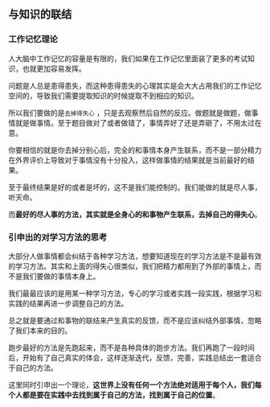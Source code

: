 ## 与知识的联结
### 工作记忆理论
人大脑中工作记忆的容量是有限的，我们如果在工作记忆里面装了更多的考试知识，也就更加容易发挥。

问题是人总是患得患失，而这种患得患失的心理其实是会大大占用我们的工作记忆空间的，导致我们需要提取知识的时候提取不到相应的知识。

所以我们要做的是`去掉得失心` ，只是去观察然后自然的反应。做题就是做题，做事情就是做事情。至于题目做对了或者做错了，事情弄好了还是弄砸了，不用太过在意。

你要相信的就是你去掉分别心后，完全的和事情本身产生联系，而不是一部分精力在外界评价上导致对于事情没有十分投入，这样做事情的结果就是当前最好的结果。

至于最终结果是好的或者是坏的，这不是我们能控制的。我们能做的就是尽人事，听天命。

而**最好的尽人事的方法，其实就是全身心的和事物产生联系，去掉自己的得失心**。

### 引申出的对学习方法的思考
大部分人做事情都会纠结于各种学习方法，想要知道现在的学习方法是不是最有效的学习方法。其实和上面的得失心很类似，我们把精力都用到了外部的事情上，而不是我们要做的事情本身上。

我们最最应该的是用某一种学习方法，专心的学习或者实践一段实践，根据学习和实践的结果再进一步调整自己的方法。

总之就是要通过和事物的联结来产生真实的反馈，而不是应该纠结外部事情，忽略了我们本来的目的。

跑步最好的方法是先跑起来，而不是各种具体的跑步方法。我们再跑了一段时间后，开始有了自己真实的体会，这样逐渐迭代，反馈，完善，实践总结出一套适合于自己的方法。

这里同时引申出一个理论，**这世界上没有任何一个方法绝对适用于每个人，我们每个人都是要在实践中去找到属于自己的方法，找到属于自己的位置**。

